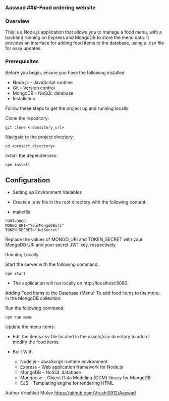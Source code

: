 ### Aaswad ###-Food ordering website

### Overview ###

This is a Node.js application that allows you to manage a food menu, with a backend running on Express and MongoDB to store the menu data. It provides an interface for adding food items to the database, using a .csv file for easy updates.

### Prerequisites ###

Before you begin, ensure you have the following installed:

  - Node.js – JavaScript runtime
  - Git – Version control
  - MongoDB – NoSQL database
  - Installation

Follow these steps to get the project up and running locally:

Clone the repository:

```
git clone <repository_url>
```

Navigate to the project directory:

```
cd <project_directory>
```

Install the dependencies:

```
npm install
```

## Configuration ##
  - Setting up Environment Variables
  - Create a .env file in the root directory with the following content:

  - makefile

```
PORT=8080
MONGO_URI="YourMongoDBuri"
TOKEN_SECRET="JwtSecret"
```

Replace the values of MONGO_URI and TOKEN_SECRET with your MongoDB URI and your secret JWT key, respectively.

Running Locally

Start the server with the following command:

```
npm start
```

- The application will run locally on http://localhost:8080.

Adding Food Items to the Database (Menu)
To add food items to the menu in the MongoDB collection:

Run the following command:

```
npm run menu
```
Update the menu items:


- Edit the items.csv file located in the assets/csv directory to add or modify the food items.
- Built With

  - Node.js – JavaScript runtime environment
  - Express – Web application framework for Node.js
  - MongoDB – NoSQL database
  - Mongoose – Object Data Modeling (ODM) library for MongoDB
  - EJS – Templating engine for rendering HTML


Author
Vrushket Mulye
https://github.com/Vrushi0912/Aaswad
